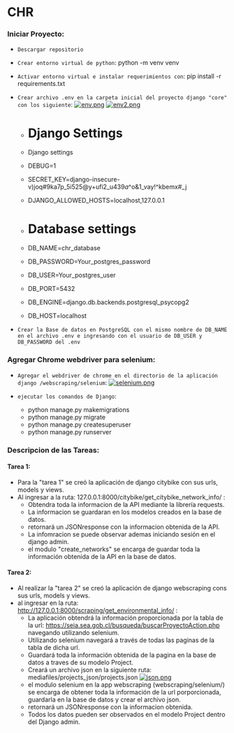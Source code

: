 # CHR

### Iniciar Proyecto:
* `Descargar repositorio`
* `Crear entorno virtual de python`: python -m venv venv
* `Activar entorno virtual e instalar requerimientos con`: pip install -r requirements.txt
* `Crear archivo .env en la carpeta inicial del proyecto django "core" con los siguiente`: 
    [![env.png](https://i.postimg.cc/44vhv5vT/env.png)](https://postimg.cc/w3vvgDbW)
    [![env2.png](https://i.postimg.cc/RhdMqG37/env2.png)](https://postimg.cc/jnWVFH42)
    
    * # Django Settings
    * Django settings
    * DEBUG=1
    * SECRET_KEY=django-insecure-v)joq#9ka7p_5i525@y+ufi2_u$439a$^o&1_vay!^kbemx#_j
    * DJANGO_ALLOWED_HOSTS=localhost,127.0.0.1

    * # Database settings
    * DB_NAME=chr_database
    * DB_PASSWORD=Your_postgres_password
    * DB_USER=Your_postgres_user
    * DB_PORT=5432
    * DB_ENGINE=django.db.backends.postgresql_psycopg2
    * DB_HOST=localhost

* `Crear la Base de datos en PostgreSQL con el mismo nombre de DB_NAME en el archivo .env e ingresando con el usuario de DB_USER y DB_PASSWORD del .env`

### Agregar Chrome webdriver para selenium:
* `Agregar el webdriver de chrome en el directorio de la aplicación django /webscraping/selenium`: 
    [![selenium.png](https://i.postimg.cc/vHQx0VXx/selenium.png)](https://postimg.cc/F1BKR1Mh)

    
* `ejecutar los comandos de Django`:
    *   python manage.py makemigrations
    *   python manage.py migrate
    *   python manage.py createsuperuser
    *   python manage.py runserver

### Descripcion de las Tareas:

#### Tarea 1:
* Para la "tarea 1" se creó la aplicación de django citybike con sus urls, models y views.
* Al ingresar a la ruta: 127.0.0.1:8000/citybike/get_citybike_network_info/ :
    * Obtendra toda la informacion de la API mediante la librería requests.
    * La informacion se guardaran en los modelos creados en la base de datos.
    * retornará un JSONresponse con la informacion obtenida de la API.
    * La infomracion se puede observar ademas iniciando sesión en el django admin.
    * el modulo "create_networks" se encarga de guardar toda la información obtenida de la API en la base de datos.

#### Tarea 2:
* Al realizar la "tarea 2" se creó la aplicación de django webscraping cons sus urls, models y views.
* al ingresar en la ruta: http://127.0.0.1:8000/scraping/get_environmental_info/ :
    * La aplicación obtendrá la información proporcionada por la tabla de la url: https://seia.sea.gob.cl/busqueda/buscarProyectoAction.php navegando utilizando selenium.
    * Utilizando selenium navegará a través de todas las paginas de la tabla de dicha url.
    * Guardará toda la información obtenida de la pagina en la base de datos a traves de su modelo Project.
    * Creará un archivo json en la siguiente ruta: mediafiles/projects_json/projects.json [![json.png](https://i.postimg.cc/J4hrTH4R/json.png)](https://postimg.cc/6TDxq3vP)
    * el modulo selenium en la app webscraping (webscraping/selenium/) se encarga de obtener toda la información de la url porporcionada, 
    guardarla en la base de datos y crear el archivo json.
    * retornará un JSONresponse con la informacion obtenida.
    * Todos los datos pueden ser observados en el modelo Project dentro del Django admin.
